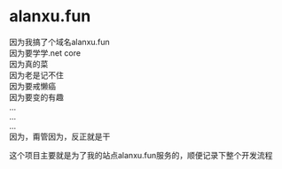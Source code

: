 # alanxu.fun
因为我搞了个域名alanxu.fun  
因为要学学.net core  
因为真的菜  
因为老是记不住  
因为要戒懒癌  
因为要变的有趣  
...  
...  
...  
因为，甭管因为，反正就是干  
  
  
  
这个项目主要就是为了我的站点alanxu.fun服务的，顺便记录下整个开发流程
